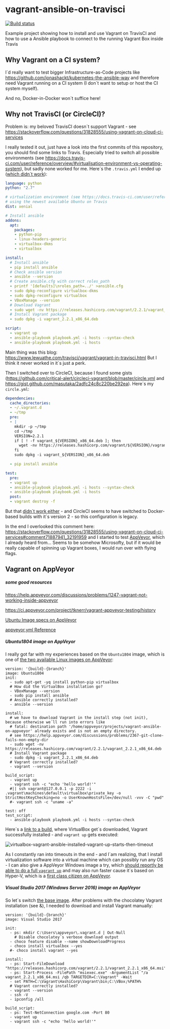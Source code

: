 # vagrant-ansible-on-travisci

[![Build status](https://ci.appveyor.com/api/projects/status/i7865icuuhd6457s?svg=true)](https://ci.appveyor.com/project/jonashackt/vagrant-ansible-on-appveyor)

Example project showing how to install and use Vagrant on TravisCI and how to use a Ansible playbook to connect to the running Vagrant Box inside Travis


## Why Vagrant on a CI system?

I´d really want to test bigger Infrastructure-as-Code projects like https://github.com/jonashackt/kubernetes-the-ansible-way and therefore need Vagrant running on a CI system (I don´t want to setup or host the CI system myself).

And no, Docker-in-Docker won´t suffice here!

## Why not TravisCI (or CircleCI)?

Problem is: my beloved TravisCI doesn´t support Vagrant - see https://stackoverflow.com/questions/31828555/using-vagrant-on-cloud-ci-services

I really tested it out, just have a look into the first commits of this repository, you should find some links to Travis. Especially tried to switch all possible environments (see https://docs.travis-ci.com/user/reference/overview/#virtualisation-environment-vs-operating-system), but sadly none worked for me. Here´s the `.travis.yml` I ended up ([which didn´t work](https://travis-ci.org/jonashackt/vagrant-ansible-on-travisci/builds/456418110)):

```yaml
language: python
python: "2.7"

# virtualization environment (see https://docs.travis-ci.com/user/reference/overview/#virtualisation-environment-vs-operating-system)
# using the newest available Ubuntu on Travis
dist: xenial

# Install ansible
addons:
  apt:
    packages:
    - python-pip
    - linux-headers-generic
    - virtualbox-dkms
    - virtualbox

install:
  # Install ansible
  - pip install ansible
  # Check ansible version
  - ansible --version
  # Create ansible.cfg with correct roles_path
  - printf '[defaults]\nroles_path=../' >ansible.cfg
  - sudo dpkg-reconfigure virtualbox-dkms
  - sudo dpkg-reconfigure virtualbox
  - VBoxManage --version
  # Download Vagrant
  - sudo wget -nv https://releases.hashicorp.com/vagrant/2.2.1/vagrant_2.2.1_x86_64.deb
  # Install Vagrant package
  - sudo dpkg -i vagrant_2.2.1_x86_64.deb

script:
  - vagrant up
  - ansible-playbook playbook.yml -i hosts --syntax-check
  - ansible-playbook playbook.yml -i hosts

``` 
 
Main thing was this blog: https://www.lewuathe.com/travisci/vagrant/vagrant-in-travisci.html But I think it never worked in it´s just a perk.

Then I switched over to CircleCI, because I found some gists (https://github.com/critical-alert/circleci-vagrant/blob/master/circle.yml and https://gist.github.com/masutaka/2adfc24c8c220be292ea). Here´s my `circle.yml`:

```yaml
dependencies:
  cache_directories:
  - ~/.vagrant.d
  - ~/tmp
  pre:
  - |
    mkdir -p ~/tmp
    cd ~/tmp
    VERSION=2.2.1
    if [ ! -f vagrant_${VERSION}_x86_64.deb ]; then
      wget -nv https://releases.hashicorp.com/vagrant/${VERSION}/vagrant_${VERSION}_x86_64.deb
    fi
    sudo dpkg -i vagrant_${VERSION}_x86_64.deb

  - pip install ansible

test:
  pre:
  - vagrant up
  - ansible-playbook playbook.yml -i hosts --syntax-check
  - ansible-playbook playbook.yml -i hosts
  post:
  - vagrant destroy -f

```

But that [didn´t work either](https://circleci.com/gh/jonashackt/vagrant-ansible-on-travisci/1) - and CircleCI seems to have switched to Docker-based builds with it´s version 2 - so this configuration is legacy.

In the end I overlooked this comment here: https://stackoverflow.com/questions/31828555/using-vagrant-on-cloud-ci-services#comment71887941_32191959 and I started to test [AppVeyor](https://www.appveyor.com/), which I already heard from... Seems to be somehow Microsofty, but if it would be really capable of spinning up Vagrant boxes, I would run over with flying flags.


## Vagrant on AppVeyor

##### some good resources

https://help.appveyor.com/discussions/problems/1247-vagrant-not-working-inside-appveyor

https://ci.appveyor.com/project/tknerr/vagrant-appveyor-testing/history

[Ubuntu Image specs on AppVeyor](https://www.appveyor.com/docs/linux-images-software/)

[appveyor.yml Reference](https://www.appveyor.com/docs/appveyor-yml/)


##### Ubuntu1804 image on AppVeyor

I really got far with my experiences based on the `Ubuntu1804` image, which is one of [the two available Linux images on AppVeyor](https://www.appveyor.com/docs/linux-images-software/):

```
version: '{build}-{branch}'
image: Ubuntu1804
init:
  - sudo apt-get -yq install python-pip virtualbox
  # How did the VirtualBox installation go?
  - VBoxManage --version
  - sudo pip install ansible
  # Ansible correctly installed?
  - ansible --version

install:
  # we have to download Vagrant in the install step (not init), because otherwise we´ll run into errors like
  # fatal: destination path '/home/appveyor/projects/vagrant-ansible-on-appveyor' already exists and is not an empty directory.
  # see https://help.appveyor.com/discussions/problems/2367-git-clone-fails-non-empty-dir
  - sudo wget -nv https://releases.hashicorp.com/vagrant/2.2.1/vagrant_2.2.1_x86_64.deb
  # Install Vagrant package
  - sudo dpkg -i vagrant_2.2.1_x86_64.deb
  # Vagrant correctly installed?
  - vagrant --version

build_script:
  - vagrant up
  - vagrant ssh -c "echo 'hello world!'"
  #|| ssh vagrant@127.0.0.1 -p 2222 -i .vagrant\machines\default\virtualbox\private_key -o StrictHostKeyChecking=no -o UserKnownHostsFile=/dev/null -vvv -C "pwd"
  #- vagrant ssh -c "uname -a"

test: off
test_script:
  - ansible-playbook playbook.yml -i hosts --syntax-check
```

Here´s a [link to a build](https://ci.appveyor.com/project/jonashackt/vagrant-ansible-on-appveyor/builds/20389334), where VirtualBox get´s downloaded, Vagrant successfully installed - and `vagrant up` gets executed:

![virtualbox-vagrant-ansible-installed-vagrant-up-starts-then-timeout](screenshots/virtualbox-vagrant-ansible-installed-vagrant-up-starts-then-timeout.png)

As I constantly ran into timeouts in the end - and I´am realizing, that I install virtualization software into a virtual machine which can possibly run any OS - I can also give a AppVeyor Windows image a try, which [should reportly be able to do a full `vagrant up`](https://help.appveyor.com/discussions/problems/1247-vagrant-not-working-inside-appveyor) and may also run faster cause it´s based on Hyper-V, which is a [first class citizen on AppVeyor](https://www.appveyor.com/docs/build-environment/#hyper-v).


##### Visual Studio 2017 (Windows Server 2016) image on AppVeyor

So let´s switch [the base image](https://www.appveyor.com/docs/build-environment/#build-worker-images). After problems with the chocolatey Vagrant installation (see &), I needed to download and install Vagrant manually:

```
version: '{build}-{branch}'
image: Visual Studio 2017

init:
  - ps: mkdir C:\Users\appveyor\.vagrant.d | Out-Null
    # Disable chocolatey´s verbose download output
  - choco feature disable --name showDownloadProgress
  - choco install virtualbox --yes
  #- choco install vagrant --yes

install:
  - ps: Start-FileDownload "https://releases.hashicorp.com/vagrant/2.2.1/vagrant_2.2.1_x86_64.msi"
  - ps: Start-Process -FilePath "msiexec.exe" -ArgumentList "/a vagrant_2.2.1_x86_64.msi /qb TARGETDIR=C:\Vagrant" -Wait
  - set PATH=C:\Vagrant\HashiCorp\Vagrant\bin;C:\VBox;%PATH%
  # Vagrant correctly installed?
  - vagrant --version
  - ssh -V
  - ipconfig /all

build_script:
  - ps: Test-NetConnection google.com -Port 80
  - vagrant up
  - vagrant ssh -c "echo 'hello world!'"
```


